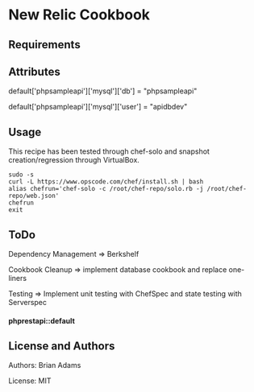 New Relic Cookbook
=================


Requirements
------------

Attributes
----------
default['phpsampleapi']['mysql']['db'] = "phpsampleapi"

default['phpsampleapi']['mysql']['user'] = "apidbdev"


Usage
-----

This recipe has been tested through chef-solo and snapshot creation/regression through VirtualBox. 

    sudo -s
    curl -L https://www.opscode.com/chef/install.sh | bash
    alias chefrun='chef-solo -c /root/chef-repo/solo.rb -j /root/chef-repo/web.json'
    chefrun
    exit

ToDo
---

Dependency Management => Berkshelf 

Cookbook Cleanup => implement database cookbook and replace one-liners

Testing => Implement unit testing with ChefSpec and state testing with Serverspec 
 

#### phprestapi::default

License and Authors
-------------------

Authors: Brian Adams 

License: MIT 

